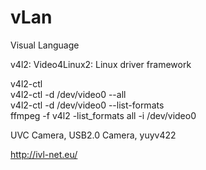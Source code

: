 # vLan
Visual Language   
   
v4l2: Video4Linux2: Linux driver framework   
   
v4l2-ctl   
v4l2-ctl -d /dev/video0 --all   
v4l2-ctl -d /dev/video0 --list-formats   
ffmpeg -f v4l2 -list_formats all -i /dev/video0   
   
UVC Camera, USB2.0 Camera, yuyv422   
   
http://ivl-net.eu/   
